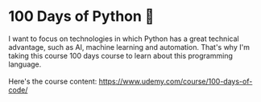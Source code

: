 
# 100 Days of Python 🐍

I want to focus on technologies in which Python has a great technical advantage, such as AI, machine learning and automation. That's why I'm taking this course 100 days course to learn about this programming language. <br><br>
Here's the course content: https://www.udemy.com/course/100-days-of-code/
